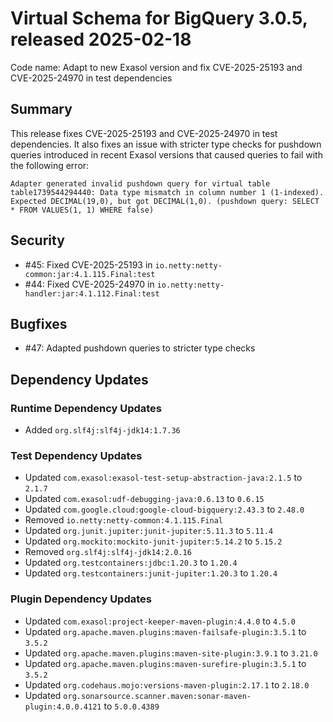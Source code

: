 # Virtual Schema for BigQuery 3.0.5, released 2025-02-18

Code name: Adapt to new Exasol version and fix CVE-2025-25193 and CVE-2025-24970 in test dependencies

## Summary

This release fixes CVE-2025-25193 and CVE-2025-24970 in test dependencies. It also fixes an issue with stricter type checks for pushdown queries introduced in recent Exasol versions that caused queries to fail with the following error:

```
Adapter generated invalid pushdown query for virtual table table1739544294440: Data type mismatch in column number 1 (1-indexed). Expected DECIMAL(19,0), but got DECIMAL(1,0). (pushdown query: SELECT * FROM VALUES(1, 1) WHERE false) 
```

## Security

* #45: Fixed CVE-2025-25193 in `io.netty:netty-common:jar:4.1.115.Final:test`
* #44: Fixed CVE-2025-24970 in `io.netty:netty-handler:jar:4.1.112.Final:test`

## Bugfixes

* #47: Adapted pushdown queries to stricter type checks

## Dependency Updates

### Runtime Dependency Updates

* Added `org.slf4j:slf4j-jdk14:1.7.36`

### Test Dependency Updates

* Updated `com.exasol:exasol-test-setup-abstraction-java:2.1.5` to `2.1.7`
* Updated `com.exasol:udf-debugging-java:0.6.13` to `0.6.15`
* Updated `com.google.cloud:google-cloud-bigquery:2.43.3` to `2.48.0`
* Removed `io.netty:netty-common:4.1.115.Final`
* Updated `org.junit.jupiter:junit-jupiter:5.11.3` to `5.11.4`
* Updated `org.mockito:mockito-junit-jupiter:5.14.2` to `5.15.2`
* Removed `org.slf4j:slf4j-jdk14:2.0.16`
* Updated `org.testcontainers:jdbc:1.20.3` to `1.20.4`
* Updated `org.testcontainers:junit-jupiter:1.20.3` to `1.20.4`

### Plugin Dependency Updates

* Updated `com.exasol:project-keeper-maven-plugin:4.4.0` to `4.5.0`
* Updated `org.apache.maven.plugins:maven-failsafe-plugin:3.5.1` to `3.5.2`
* Updated `org.apache.maven.plugins:maven-site-plugin:3.9.1` to `3.21.0`
* Updated `org.apache.maven.plugins:maven-surefire-plugin:3.5.1` to `3.5.2`
* Updated `org.codehaus.mojo:versions-maven-plugin:2.17.1` to `2.18.0`
* Updated `org.sonarsource.scanner.maven:sonar-maven-plugin:4.0.0.4121` to `5.0.0.4389`
